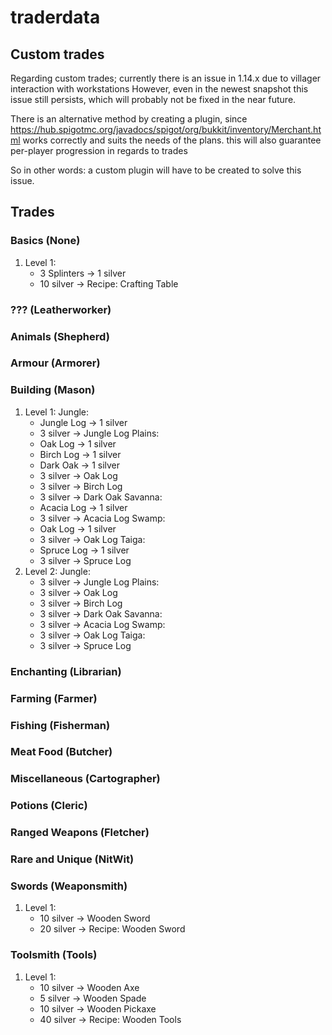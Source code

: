 # traderdata

## Custom trades

Regarding custom trades; currently there is an issue in 1.14.x due to villager
interaction with workstations However, even in the newest snapshot this issue
still persists, which will probably not be fixed in the near future.

There is an alternative method by creating a plugin, since
<https://hub.spigotmc.org/javadocs/spigot/org/bukkit/inventory/Merchant.html>
works correctly and suits the needs of the plans. this will also guarantee
per-player progression in regards to trades

So in other words: a custom plugin will have to be created to solve this issue.

## Trades

### Basics (None)

1. Level 1:
	- 3 Splinters -> 1 silver
	- 10 silver -> Recipe: Crafting Table

### ??? (Leatherworker)

### Animals (Shepherd)

### Armour (Armorer)

### Building (Mason)

1. Level 1:
	Jungle:
	- Jungle Log -> 1 silver
	- 3 silver -> Jungle Log
	Plains:
	- Oak Log -> 1 silver
	- Birch Log -> 1 silver
	- Dark Oak -> 1 silver
	- 3 silver -> Oak Log
	- 3 silver -> Birch Log
	- 3 silver -> Dark Oak
	Savanna:
	- Acacia Log -> 1 silver
	- 3 silver -> Acacia Log
	Swamp:
	- Oak Log -> 1 silver
	- 3 silver -> Oak Log
	Taiga:
	- Spruce Log -> 1 silver
	- 3 silver -> Spruce Log
2. Level 2:
	Jungle:
	- 3 silver -> Jungle Log
	Plains:
	- 3 silver -> Oak Log
	- 3 silver -> Birch Log
	- 3 silver -> Dark Oak
	Savanna:
	- 3 silver -> Acacia Log
	Swamp:
	- 3 silver -> Oak Log
	Taiga:
	- 3 silver -> Spruce Log

### Enchanting (Librarian)

### Farming (Farmer)

### Fishing (Fisherman)

### Meat Food (Butcher)

### Miscellaneous (Cartographer)

### Potions (Cleric)

### Ranged Weapons (Fletcher)

### Rare and Unique (NitWit)

### Swords (Weaponsmith)

1. Level 1:
	- 10 silver -> Wooden Sword
	- 20 silver -> Recipe: Wooden Sword

### Toolsmith (Tools)

1. Level 1:
	- 10 silver -> Wooden Axe
	- 5 silver -> Wooden Spade
	- 10 silver -> Wooden Pickaxe
	- 40 silver -> Recipe: Wooden Tools
